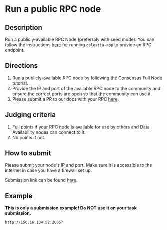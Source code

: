 # Run a public RPC node

## Description

Run a publicly-available RPC Node (preferraly with seed mode).
You can follow the instructions [here](https://docs.celestia.org/nodes/consensus-full-node)
for running `celestia-app` to provide an RPC endpoint.

## Directions

1. Run a publicly-available RPC node by following the
  Consensus Full Node tutorial.
2. Provide the IP and port of the available RPC node to the community
  and ensure the correct ports are open so that the community
  can use it.
3. Please submit a PR to our docs with your RPC [here](https://github.com/celestiaorg/docs/blob/main/docs/nodes/blockspace-race.mdx#rpc-endpoints).

## Judging criteria

1. Full points if your RPC node is available for use by others and Data Availability
  nodes can connect to it.
2. No points if not.

## How to submit

Please submit your node's IP and port. Make sure it is accessible to
the internet in case you have a firewall set up.

Submission link can be found [here](https://celestia.knack.com/theblockspacerace#testnet-portal).

## Example

**This is only a submission example! Do NOT use it on your task submission.**

`http://156.16.134.52:26657`

